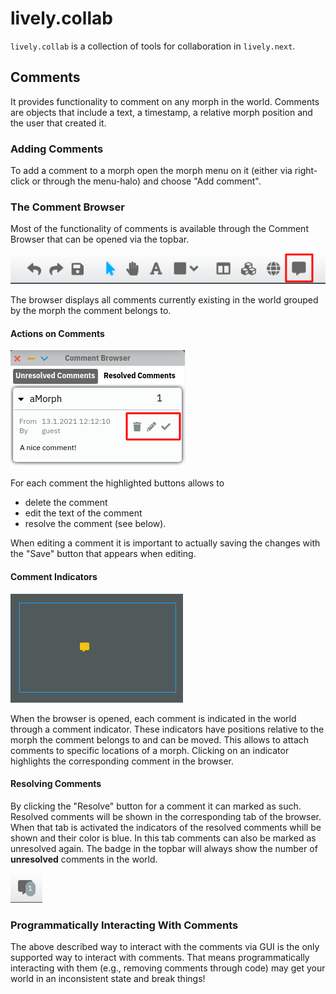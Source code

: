 # lively.collab

`lively.collab` is a collection of tools for collaboration in `lively.next`.

## Comments

It provides functionality to comment on any morph in the world. Comments are objects that include a text, a timestamp, a relative morph position and the user that created it.

### Adding Comments

To add a comment to a morph open the morph menu on it (either via right-click or through the menu-halo) and choose "Add comment".

### The Comment Browser

Most of the functionality of comments is available through the Comment Browser that can be opened via the topbar.

![Topbar with highlighted comment browser button](./img/topbar.png)

The browser displays all comments currently existing in the world grouped by the morph the comment belongs to.

#### Actions on Comments

![The buttons for a comment](./img/commentActions.png)

For each comment the highlighted buttons allows to

- delete the comment
- edit the text of the comment
- resolve the comment (see below).

When editing a comment it is important to actually saving the changes with the "Save" button that appears when editing.

#### Comment Indicators

![A morph with a comment indicator](./img/indicator.png)

When the browser is opened, each comment is indicated in the world through a comment indicator. These indicators have positions relative to the morph the comment belongs to and can be moved. This allows to attach comments to specific locations of a morph. Clicking on an indicator highlights the corresponding comment in the browser.

#### Resolving Comments

By clicking the "Resolve" button for a comment it can marked as such. Resolved comments will be shown in the corresponding tab of the browser. When that tab is activated the indicators of the resolved comments whill be shown and their color is blue. In this tab comments can also be marked as unresolved again. 
The badge in the topbar will always show the number of **unresolved** comments in the world. 

![Comment badge](./img/badge.png)

### Programmatically Interacting With Comments

The above described way to interact with the comments via GUI is the only supported way to interact with comments. That means programmatically interacting with them (e.g., removing comments through code) may get your world in an inconsistent state and break things!
